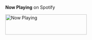 **Now Playing** on Spotify

<a href="https://now-playing-joshlmao.vercel.app/now-playing?open">
    <img src="https://gebhartn-7b9tr2t2u.vercel.app/now-playing" width="256" height="64" alt="Now Playing">
</a>
